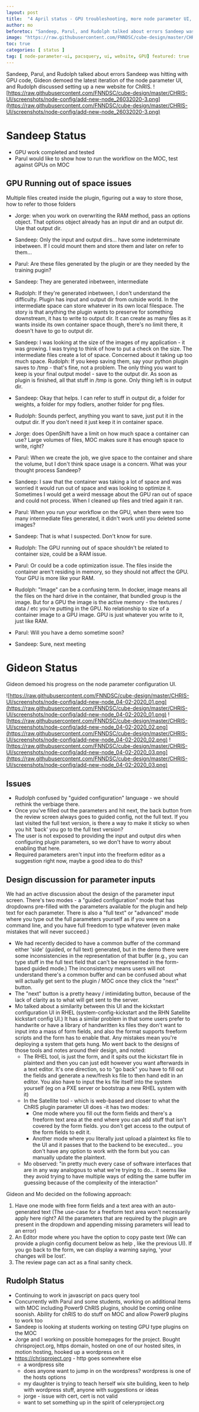 ```yaml
---
layout: post
title:  "4 April status - GPU troubleshooting, more node parameter UI, and a website for ChRIS"
author: mo
beforetoc: "Sandeep, Parul, and Rudolph talked about errors Sandeep was hitting with GPU code, Gideon demoed the latest iteration of the node parameter UI, and Rudolph discussed setting up a new website for ChRIS."
image: "https://raw.githubusercontent.com/FNNDSC/cube-design/master/CHRIS-UI/screenshots/node-config/add-new-node_26032020-1.png"
toc: true
categories: [ status ]
tag: [ node-parameter-ui, pacsquery, ui, website, GPU] featured: true
---
```


Sandeep, Parul, and Rudolph talked about errors Sandeep was hitting with GPU code, Gideon demoed the latest iteration of the node parameter UI, and Rudolph discussed setting up a new website for ChRIS.
![https://raw.githubusercontent.com/FNNDSC/cube-design/master/CHRIS-UI/screenshots/node-config/add-new-node_26032020-3.png](https://raw.githubusercontent.com/FNNDSC/cube-design/master/CHRIS-UI/screenshots/node-config/add-new-node_26032020-3.png)

# Sandeep Status #

- GPU work completed and tested
- Parul would like to show how to run the workflow on the MOC, test against GPUs on MOC

## GPU Running out of space issues ##

Multiple files created inside the plugin, figuring out a way to store those, how to refer to those folders

- Jorge: when you work on overwriting the RAM method, pass an options object. That options object already has an input dir and an output dir. Use that output dir.
- Sandeep: Only the input and output dirs... have some indeterminate inbetween. If I could mount them and store them and later on refer to them...
- Parul: Are these files generated by the plugin or are they needed by the training pugin?
- Sandeep: They are generated inbetween, intermediate
- Rudolph: If they're generated inbetween, I don't understand the difficulty. Plugin has input and output dir from outside world. In the intermediate space can store whatever in its own local filespace. The story is that anything the plugin wants to preserve for something downstream, it has to write to output dir. It can create as many files as it wants inside its own container space though, there's no limit there, it doesn't have to go to output dir.
- Sandeep: I was looking at the size of the images of my application - it was growing. I was trying to think of how to put a check on the size. The intermediate files create a lot of space. Concerned about it taking up too much space.
 Rudolph: If you keep saving them, say your python plugin saves to /tmp - that's fine, not a problem. The only thing you want to keep is your final output model - save to the output dir. As soon as plugin is finished, all that stuff in /tmp is gone. Only thing left is in output dir.
- Sandeep: Okay that helps. I can refer to stuff in output dir, a folder for weights, a folder for mpy fodlers, another folder for png files.
- Rudolph: Sounds perfect, anything you want to save, just put it in the output dir. If you don't need it just keep it in container space.

- Jorge: does OpenShift have a limit on how much space a container can use? Large volumes of files, MOC makes sure it has enough space to write, right? 
- Parul: When we create the job, we give space to the container and share the volume, but I don't think space usage is a concern. What was your thought process Sandeep?
- Sandeep: I saw that the container was taking a lot of space and was worried it would run out of space and was looking to optimize it. Sometimes I would get a weird message about the GPU ran out of space and could not process. When I cleaned up files and tried again it ran.
- Parul: When you run your workflow on the GPU, when there were too many intermediate files generated, it didn't work until you deleted some images?
- Sandeep: That is what I suspected. Don't know for sure.
- Rudolph: The GPU running out of space shouldn't be related to container size, could be a RAM issue.
- Parul: Or could be a code optimization issue. The files inside the container aren't residing in memory, so they should not affect the GPU. Your GPU is more like your RAM.
- Rudolph: "Image" can be a confusing term. In docker, image means all the files on the hard drive in the container, that bundled group is the image. But for a GPU the image is the active memory - the textures / data / etc you're putting in the GPU. No relationship to size of a container image to a GPU image. GPU is just whatever you write to it, just like RAM.
- Parul: Will you have a demo sometime soon?
- Sandeep: Sure, next meeting
     
# Gideon Status #

Gideon demoed his progress on the node parameter configuration UI.

![https://raw.githubusercontent.com/FNNDSC/cube-design/master/CHRIS-UI/screenshots/node-config/add-new-node_04-02-2020_01.png](https://raw.githubusercontent.com/FNNDSC/cube-design/master/CHRIS-UI/screenshots/node-config/add-new-node_04-02-2020_01.png)
![https://raw.githubusercontent.com/FNNDSC/cube-design/master/CHRIS-UI/screenshots/node-config/add-new-node_04-02-2020_02.png](https://raw.githubusercontent.com/FNNDSC/cube-design/master/CHRIS-UI/screenshots/node-config/add-new-node_04-02-2020_02.png)
![https://raw.githubusercontent.com/FNNDSC/cube-design/master/CHRIS-UI/screenshots/node-config/add-new-node_04-02-2020_03.png](https://raw.githubusercontent.com/FNNDSC/cube-design/master/CHRIS-UI/screenshots/node-config/add-new-node_04-02-2020_03.png)

## Issues ##
- Rudolph confused by "guided configuration" language - we should rethink the verbiage there.
- Once you've filled out the parameters and hit next, the back button from the review screen always goes to guided config, not the full text. If you last visited the full text version, is there a way to make it sticky so when you hit 'back' you go to the full text version?
- The user is not exposed to providing the input and output dirs when configuring plugin parameters, so we don't have to worry about enabling that here.
- Required parameters aren't input into the freeform editor as a suggestion right now, maybe a good idea to do this?

## Design discussion for parameter inputs ##

We had an active discussion about the design of the parameter input screen. There's two modes - a "guided configuration" mode that has dropdowns pre-filled with the parameters available for the plugin and help text for each parameter. There is also a "full text" or "advanced" mode where you type out the full parameters yourself as if you were on a command line, and you have full freedom to type whatever (even make mistakes that will never succeed.) 

- We had recently decided to have a common buffer of the command either 'side' (guided, or full text) generated, but in the demo there were some inconsistencies in the representation of that buffer (e.g., you can type stuff in the full text field that can't be represented in the form-based guided mode.) The inconsistency means users will not understand there's a common buffer and can be confused about what will actually get sent to the plugin / MOC once they click the "next" button. 
- The "next" button is a pretty heavy / intimidating button, because of the lack of clarity as to what will get sent to the server. 
- Mo talked about a similarity between this UI and the kickstart configuration UI in RHEL (system-config-kickstart and the RHN Satellite kickstart config UI.) It has a similar problem in that some users prefer to handwrite or have a library of handwritten ks files they don't want to input into a mass of form fields, and also the format supports freeform scripts and the form has to enable that. Any mistakes mean you're deploying a system that gets hung. Mo went back to the designs of those tools and notes around their design, and noted:
  - The RHEL tool, is just the form, and it spits out the kickstart file in plaintext and then you can just edit however you want afterwards in a text editor. It's one direction, so to "go back" you have to fill out the fields and generate a new/fresh ks file to then hand edit in an editor. You also have to input the ks file itself into the system yourself (eg on a PXE server or bootstrap a new RHEL system with it)
  - In the Satellite tool - which is web-based and closer to what the ChRIS plugin parameter UI does -it has two modes:
    - One mode where you fill out the form fields and there's a freeform text area at the end where you can add stuff that isn't covered by the form fields. you don't get access to the output of the form fields to edit it.
    - Another mode where you literally just upload a plaintext ks file to the UI and it passes that to the backend to be executed... you don't have any option to work with the form but you can manually update the plaintext.
  - Mo observed: "in pretty much every case of software interfaces that are in any way analogous to what we're trying to do... it seems like they avoid trying to have multiple ways of editing the same buffer im guessing because of the complexity of the interaction"

Gideon and Mo decided on the following approach:

1. Have one mode with free form fields and a text area with an auto-generated text (The use-case for a freeform text area won't necessarily apply here right? All the parameters that are required by the plugin are present in the dropdown and appending missing parameters will lead to an error)
1. An Editor mode where you have the option to copy paste text (We can provide a plugin config document below as help , like the previous UI). If you go back to the form, we can display a warning saying, 'your changes will be lost'.
1. The review page can act as a final sanity check.

## Rudolph Status ##
 
 - Continuing to work in javascript on pacs query tool
 - Concurrently with Parul and some students, working on additional items with MOC including Power9 ChRIS plugins, should be coming online soonish. Ability for chRIS to do stuff on MOC and allow Power9 plugins to work too
 - Sandeep is looking at students working on testing GPU type plugins on the MOC
 - Jorge and I working on possible homepages for the project. Bought chrisproject.org, https domain, hosted on one of our hosted sites, in motion hosting, hooked up a wordpress on it
 - https://chrisproject.org - http goes somewhere else
   - a wordpress site
   - does anyone want to jump in on the wordpress? wordpress is one of the hosts options
   - my daughter is trying to teach herself wix site building, keen to help with wordpress stuff, anyone with suggestions or ideas
   - jorge - issue with cert, cert is not valid
   - want to set something up in the spirit of celeryproject.org
 
